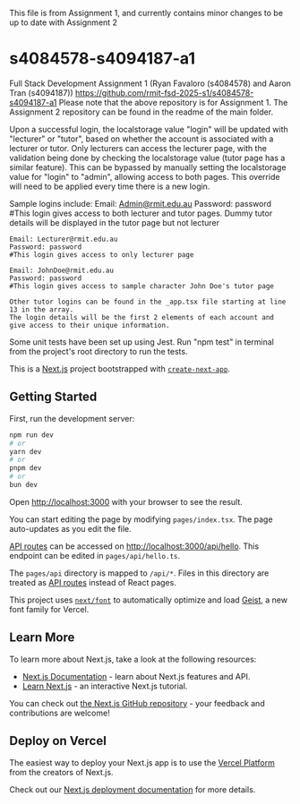 This file is from Assignment 1, and currently contains minor changes to be up to date with Assignment 2

# s4084578-s4094187-a1
Full Stack Development Assignment 1 (Ryan Favaloro (s4084578) and Aaron Tran (s4094187))
https://github.com/rmit-fsd-2025-s1/s4084578-s4094187-a1
Please note that the above repository is for Assignment 1. The Assignment 2 repository can be found in the readme of the main folder.



Upon a successful login, the localstorage value "login" will be updated with "lecturer" or "tutor", based on whether the account is associated with a lecturer or tutor. Only lecturers can access the lecturer page, with the validation being done by checking the localstorage value (tutor page has a similar feature). This can be bypassed by manually setting the localstorage value for "login" to "admin", allowing access to both pages. This override will need to be applied every time there is a new login.

Sample logins include:
    Email: Admin@rmit.edu.au
    Password: password
    #This login gives access to both lecturer and tutor pages. Dummy tutor details will be displayed in the tutor page but not lecturer

    Email: Lecturer@rmit.edu.au
    Password: password
    #This login gives access to only lecturer page
    
    Email: JohnDoe@rmit.edu.au
    Password: password
    #This login gives access to sample character John Doe's tutor page

    Other tutor logins can be found in the _app.tsx file starting at line 13 in the array. 
    The login details will be the first 2 elements of each account and give access to their unique information.

Some unit tests have been set up using Jest. Run "npm test" in terminal from the project's root directory to run the tests.

This is a [Next.js](https://nextjs.org) project bootstrapped with [`create-next-app`](https://nextjs.org/docs/pages/api-reference/create-next-app).

## Getting Started

First, run the development server:

```bash
npm run dev
# or
yarn dev
# or
pnpm dev
# or
bun dev
```

Open [http://localhost:3000](http://localhost:3000) with your browser to see the result.

You can start editing the page by modifying `pages/index.tsx`. The page auto-updates as you edit the file.

[API routes](https://nextjs.org/docs/pages/building-your-application/routing/api-routes) can be accessed on [http://localhost:3000/api/hello](http://localhost:3000/api/hello). This endpoint can be edited in `pages/api/hello.ts`.

The `pages/api` directory is mapped to `/api/*`. Files in this directory are treated as [API routes](https://nextjs.org/docs/pages/building-your-application/routing/api-routes) instead of React pages.

This project uses [`next/font`](https://nextjs.org/docs/pages/building-your-application/optimizing/fonts) to automatically optimize and load [Geist](https://vercel.com/font), a new font family for Vercel.

## Learn More

To learn more about Next.js, take a look at the following resources:

- [Next.js Documentation](https://nextjs.org/docs) - learn about Next.js features and API.
- [Learn Next.js](https://nextjs.org/learn-pages-router) - an interactive Next.js tutorial.

You can check out [the Next.js GitHub repository](https://github.com/vercel/next.js) - your feedback and contributions are welcome!

## Deploy on Vercel

The easiest way to deploy your Next.js app is to use the [Vercel Platform](https://vercel.com/new?utm_medium=default-template&filter=next.js&utm_source=create-next-app&utm_campaign=create-next-app-readme) from the creators of Next.js.

Check out our [Next.js deployment documentation](https://nextjs.org/docs/pages/building-your-application/deploying) for more details.

